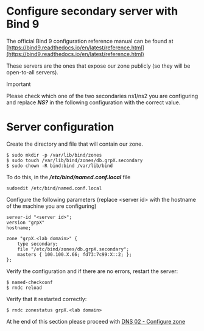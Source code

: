 # Configure secondary server with Bind 9

The official Bind 9 configuration reference manual can be found at 
[https://bind9.readthedocs.io/en/latest/reference.html](https://bind9.readthedocs.io/en/latest/reference.html)

These servers are the ones that expose our zone publicly (so they will be open-to-all servers).

> [!IMPORTANT]
> Please check which one of the two secondaries ns1/ns2 you are 
> configuring and replace ***NS?*** in the following configuration 
> with the correct value.

# Server configuration

Create the directory and file that will contain our zone.

```
$ sudo mkdir -p /var/lib/bind/zones
$ sudo touch /var/lib/bind/zones/db.grpX.secondary
$ sudo chown -R bind:bind /var/lib/bind
```

To do this, in the ***/etc/bind/named.conf.local*** file

```
sudoedit /etc/bind/named.conf.local
```

Configure the following parameters (replace \<server id\> with the hostname of the machine you are configuring)

```
server-id "<server id>";
version "grpX"
hostname;

zone "grpX.<lab domain>" {
    type secondary;
    file "/etc/bind/zones/db.grpX.secondary";
    masters { 100.100.X.66; fd73:7c99:X::2; };
};
```

Verify the configuration and if there are no errors, restart the server:

```
$ named-checkconf
$ rndc reload
```

Verify that it restarted correctly:

```
$ rndc zonestatus grpX.<lab domain> 
```

At he end of this section please proceed with [DNS 02 - Configure zone](DNS%2002%20-%20Configure%20zone.md#setting-up-the-secondaries)
